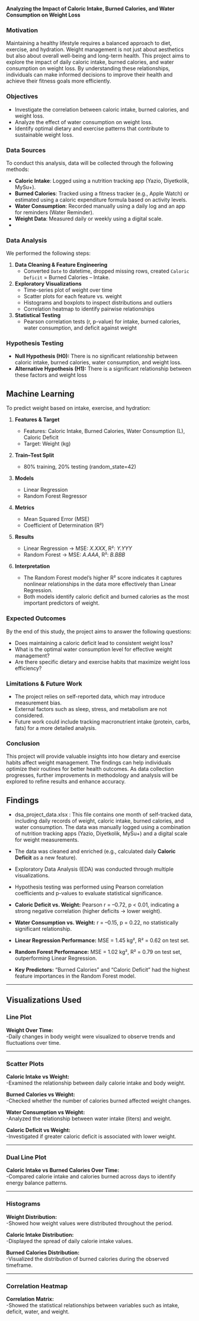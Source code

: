 **Analyzing the Impact of Caloric Intake, Burned Calories, and Water Consumption on Weight Loss**

### **Motivation**

Maintaining a healthy lifestyle requires a balanced approach to diet, exercise, and hydration. Weight management is not just about aesthetics but also about overall well-being and long-term health. This project aims to explore the impact of daily caloric intake, burned calories, and water consumption on weight loss. By understanding these relationships, individuals can make informed decisions to improve their health and achieve their fitness goals more efficiently.

### **Objectives**
- Investigate the correlation between caloric intake, burned calories, and weight loss.
- Analyze the effect of water consumption on weight loss.
- Identify optimal dietary and exercise patterns that contribute to sustainable weight loss.

### **Data Sources**
To conduct this analysis, data will be collected through the following methods:

- **Caloric Intake**: Logged using a nutrition tracking app (Yazio, Diyetkolik, MySu+).
- **Burned Calories**: Tracked using a fitness tracker (e.g., Apple Watch) or estimated using a caloric expenditure formula based on activity levels.
- **Water Consumption**: Recorded manually using a daily log and an app for reminders (Water Reminder).
- **Weight Data**: Measured daily or weekly using a digital scale.
- 
### Data Analysis

We performed the following steps:
1. **Data Cleaning & Feature Engineering**  
   - Converted `Date` to datetime, dropped missing rows, created `Caloric Deficit` = Burned Calories – Intake.  
2. **Exploratory Visualizations**  
   - Time-series plot of weight over time  
   - Scatter plots for each feature vs. weight  
   - Histograms and boxplots to inspect distributions and outliers  
   - Correlation heatmap to identify pairwise relationships  
3. **Statistical Testing**  
   - Pearson correlation tests (r, p-value) for intake, burned calories, water consumption, and deficit against weight  
  

### **Hypothesis Testing**
- **Null Hypothesis (H0):** There is no significant relationship between caloric intake, burned calories, water consumption, and weight loss.
- **Alternative Hypothesis (H1):** There is a significant relationship between these factors and weight loss
## Machine Learning

To predict weight based on intake, exercise, and hydration:

1. **Features & Target**  
   - Features: Caloric Intake, Burned Calories, Water Consumption (L), Caloric Deficit  
   - Target: Weight (kg)

2. **Train–Test Split**  
   - 80% training, 20% testing (random_state=42)

3. **Models**  
   - Linear Regression  
   - Random Forest Regressor

4. **Metrics**  
   - Mean Squared Error (MSE)  
   - Coefficient of Determination (R²)

5. **Results**  
   - Linear Regression → MSE: _X.XXX_, R²: _Y.YYY_  
   - Random Forest   → MSE: _A.AAA_, R²: _B.BBB_

6. **Interpretation**  
   - The Random Forest model’s higher R² score indicates it captures nonlinear relationships in the data      more effectively than Linear Regression.  
   - Both models identify caloric deficit and burned calories as the most important predictors of weight.


### **Expected Outcomes**
By the end of this study, the project aims to answer the following questions:
- Does maintaining a caloric deficit lead to consistent weight loss?
- What is the optimal water consumption level for effective weight management?
- Are there specific dietary and exercise habits that maximize weight loss efficiency?

### **Limitations & Future Work**
- The project relies on self-reported data, which may introduce measurement bias.
- External factors such as sleep, stress, and metabolism are not considered.
- Future work could include tracking macronutrient intake (protein, carbs, fats) for a more detailed analysis.

### **Conclusion**
This project will provide valuable insights into how dietary and exercise habits affect weight management. The findings can help individuals optimize their routines for better health outcomes. As data collection progresses, further improvements in methodology and analysis will be explored to refine results and enhance accuracy.

## Findings

- dsa_project_data.xlsx :
This file contains one month of self-tracked data, including daily records of weight, caloric intake, burned calories, and water consumption. The data was manually logged using a combination of nutrition tracking apps (Yazio, Diyetkolik, MySu+) and a digital scale for weight measurements.
- The data was cleaned and enriched (e.g., calculated daily **Caloric Deficit** as a new feature).
- Exploratory Data Analysis (EDA) was conducted through multiple visualizations.
- Hypothesis testing was performed using Pearson correlation coefficients and p-values to evaluate statistical significance.

- **Caloric Deficit vs. Weight:** Pearson r = –0.72, p < 0.01, indicating a strong negative correlation (higher deficits → lower weight).  
- **Water Consumption vs. Weight:** r = –0.15, p = 0.22, no statistically significant relationship.  
- **Linear Regression Performance:** MSE = 1.45 kg², R² = 0.62 on test set.  
- **Random Forest Performance:** MSE = 1.02 kg², R² = 0.79 on test set, outperforming Linear Regression.  
- **Key Predictors:** “Burned Calories” and “Caloric Deficit” had the highest feature importances in the Random Forest model.

---

## Visualizations Used

### Line Plot

**Weight Over Time:**  
-Daily changes in body weight were visualized to observe trends and fluctuations over time.

---

### Scatter Plots

**Caloric Intake vs Weight:**  
-Examined the relationship between daily calorie intake and body weight.

**Burned Calories vs Weight:**  
-Checked whether the number of calories burned affected weight changes.

**Water Consumption vs Weight:**  
-Analyzed the relationship between water intake (liters) and weight.

**Caloric Deficit vs Weight:**  
-Investigated if greater caloric deficit is associated with lower weight.

---

### Dual Line Plot

**Caloric Intake vs Burned Calories Over Time:**  
-Compared calorie intake and calories burned across days to identify energy balance patterns.

---

### Histograms

**Weight Distribution:**  
-Showed how weight values were distributed throughout the period.

**Caloric Intake Distribution:**  
-Displayed the spread of daily calorie intake values.

**Burned Calories Distribution:**  
-Visualized the distribution of burned calories during the observed timeframe.

---

### Correlation Heatmap

**Correlation Matrix:**  
-Showed the statistical relationships between variables such as intake, deficit, water, and weight.

